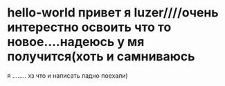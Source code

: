 # hello-world привет я luzer////очень интерестно  освоить что то новое....надеюсь у мя получится(хоть и самниваюсь
я ........
хз что и написать
ладно поехали)
